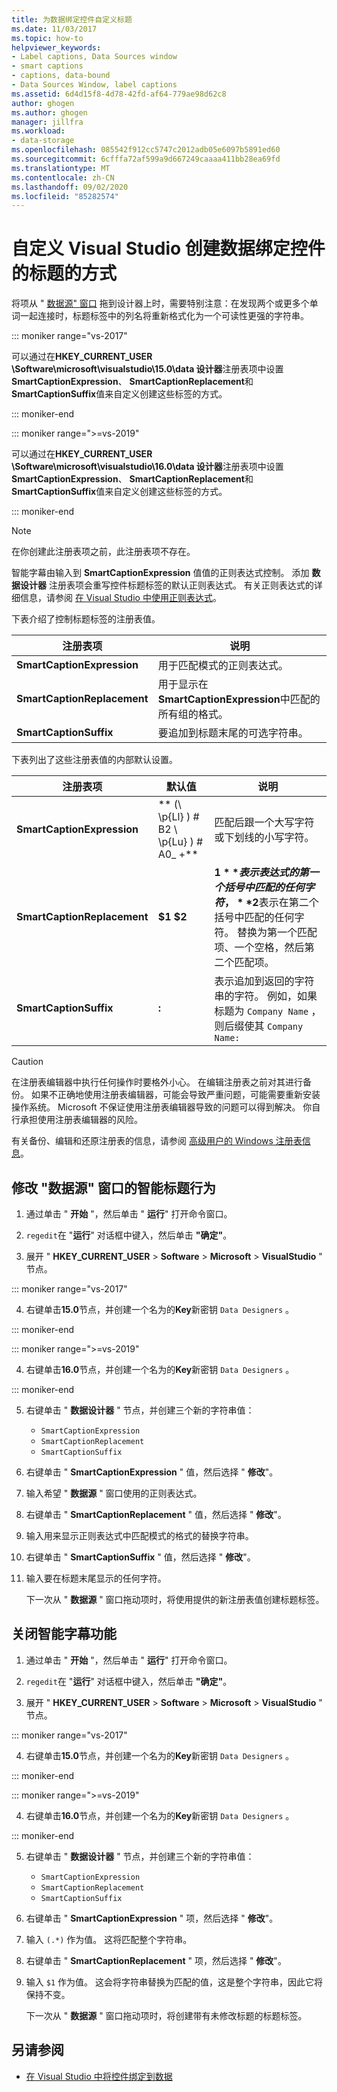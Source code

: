 ```yaml
---
title: 为数据绑定控件自定义标题
ms.date: 11/03/2017
ms.topic: how-to
helpviewer_keywords:
- Label captions, Data Sources window
- smart captions
- captions, data-bound
- Data Sources Window, label captions
ms.assetid: 6d4d15f8-4d78-42fd-af64-779ae98d62c8
author: ghogen
ms.author: ghogen
manager: jillfra
ms.workload:
- data-storage
ms.openlocfilehash: 085542f912cc5747c2012adb05e6097b5891ed60
ms.sourcegitcommit: 6cfffa72af599a9d667249caaaa411bb28ea69fd
ms.translationtype: MT
ms.contentlocale: zh-CN
ms.lasthandoff: 09/02/2020
ms.locfileid: "85282574"
---
```

# <a name="customize-how-visual-studio-creates-captions-for-data-bound-controls"></a>自定义 Visual Studio 创建数据绑定控件的标题的方式

将项从 " [数据源" 窗口](add-new-data-sources.md#data-sources-window) 拖到设计器上时，需要特别注意：在发现两个或更多个单词一起连接时，标题标签中的列名将重新格式化为一个可读性更强的字符串。

::: moniker range="vs-2017"

可以通过在**HKEY_CURRENT_USER \Software\microsoft\visualstudio\15.0\data 设计器**注册表项中设置**SmartCaptionExpression**、 **SmartCaptionReplacement**和**SmartCaptionSuffix**值来自定义创建这些标签的方式。

::: moniker-end

::: moniker range=">=vs-2019"

可以通过在**HKEY_CURRENT_USER \Software\microsoft\visualstudio\16.0\data 设计器**注册表项中设置**SmartCaptionExpression**、 **SmartCaptionReplacement**和**SmartCaptionSuffix**值来自定义创建这些标签的方式。

::: moniker-end

> [!NOTE]
> 在你创建此注册表项之前，此注册表项不存在。

智能字幕由输入到 **SmartCaptionExpression** 值值的正则表达式控制。 添加 **数据设计器** 注册表项会重写控件标题标签的默认正则表达式。 有关正则表达式的详细信息，请参阅 [在 Visual Studio 中使用正则表达式](../ide/using-regular-expressions-in-visual-studio.md)。

下表介绍了控制标题标签的注册表值。

|注册表项|说明|
|-------------------|-----------------|
|**SmartCaptionExpression**|用于匹配模式的正则表达式。|
|**SmartCaptionReplacement**|用于显示在 **SmartCaptionExpression**中匹配的所有组的格式。|
|**SmartCaptionSuffix**|要追加到标题末尾的可选字符串。|

下表列出了这些注册表值的内部默认设置。

|注册表项|默认值|说明|
|-------------------|-------------------|-----------------|
|**SmartCaptionExpression**|** (\\ \p{Ll} ) # B2 \\ \p{Lu} ) # A0_ +**|匹配后跟一个大写字符或下划线的小写字符。|
|**SmartCaptionReplacement**|**$1 $2**|**$1**表示表达式的第一个括号中匹配的任何字符， **$2**表示在第二个括号中匹配的任何字符。 替换为第一个匹配项、一个空格，然后第二个匹配项。|
|**SmartCaptionSuffix**|**:**|表示追加到返回的字符串的字符。 例如，如果标题为 `Company Name` ，则后缀使其 `Company Name:`|

> [!CAUTION]
> 在注册表编辑器中执行任何操作时要格外小心。 在编辑注册表之前对其进行备份。 如果不正确地使用注册表编辑器，可能会导致严重问题，可能需要重新安装操作系统。 Microsoft 不保证使用注册表编辑器导致的问题可以得到解决。 你自行承担使用注册表编辑器的风险。
>
> 有关备份、编辑和还原注册表的信息，请参阅 [高级用户的 Windows 注册表信息](https://support.microsoft.com/help/256986/windows-registry-information-for-advanced-users)。

## <a name="modify-the-smart-captioning-behavior-of-the-data-sources-window"></a>修改 "数据源" 窗口的智能标题行为

1. 通过单击 " **开始** "，然后单击 " **运行**" 打开命令窗口。

2. `regedit`在 "**运行**" 对话框中键入，然后单击 **"确定"**。

3. 展开 " **HKEY_CURRENT_USER**  >  **Software**  >  **Microsoft**  >  **VisualStudio** " 节点。

::: moniker range="vs-2017"

4. 右键单击**15.0**节点，并创建一个名为的**Key**新密钥 `Data Designers` 。

::: moniker-end

::: moniker range=">=vs-2019"

4. 右键单击**16.0**节点，并创建一个名为的**Key**新密钥 `Data Designers` 。

::: moniker-end

5. 右键单击 " **数据设计器** " 节点，并创建三个新的字符串值：

    - `SmartCaptionExpression`
    - `SmartCaptionReplacement`
    - `SmartCaptionSuffix`

6. 右键单击 " **SmartCaptionExpression** " 值，然后选择 " **修改**"。

7. 输入希望 " **数据源** " 窗口使用的正则表达式。

8. 右键单击 " **SmartCaptionReplacement** " 值，然后选择 " **修改**"。

9. 输入用来显示正则表达式中匹配模式的格式的替换字符串。

10. 右键单击 " **SmartCaptionSuffix** " 值，然后选择 " **修改**"。

11. 输入要在标题末尾显示的任何字符。

    下一次从 " **数据源** " 窗口拖动项时，将使用提供的新注册表值创建标题标签。

## <a name="turn-off-the-smart-captioning-feature"></a>关闭智能字幕功能

1. 通过单击 " **开始** "，然后单击 " **运行**" 打开命令窗口。

2. `regedit`在 "**运行**" 对话框中键入，然后单击 **"确定"**。

3. 展开 " **HKEY_CURRENT_USER**  >  **Software**  >  **Microsoft**  >  **VisualStudio** " 节点。

::: moniker range="vs-2017"

4. 右键单击**15.0**节点，并创建一个名为的**Key**新密钥 `Data Designers` 。

::: moniker-end

::: moniker range=">=vs-2019"

4. 右键单击**16.0**节点，并创建一个名为的**Key**新密钥 `Data Designers` 。

::: moniker-end

5. 右键单击 " **数据设计器** " 节点，并创建三个新的字符串值：

    - `SmartCaptionExpression`
    - `SmartCaptionReplacement`
    - `SmartCaptionSuffix`

6. 右键单击 " **SmartCaptionExpression** " 项，然后选择 " **修改**"。

7. 输入 `(.*)` 作为值。 这将匹配整个字符串。

8. 右键单击 " **SmartCaptionReplacement** " 项，然后选择 " **修改**"。

9. 输入 `$1` 作为值。 这会将字符串替换为匹配的值，这是整个字符串，因此它将保持不变。

    下一次从 " **数据源** " 窗口拖动项时，将创建带有未修改标题的标题标签。

## <a name="see-also"></a>另请参阅

- [在 Visual Studio 中将控件绑定到数据](../data-tools/bind-controls-to-data-in-visual-studio.md)
